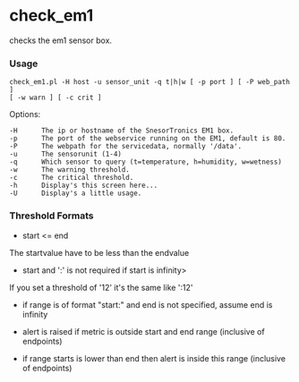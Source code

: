 check_em1
=========

checks the em1 sensor box.

### Usage

    check_em1.pl -H host -u sensor_unit -q t|h|w [ -p port ] [ -P web_path ]
    [ -w warn ] [ -c crit ]

Options:

    -H      The ip or hostname of the SnesorTronics EM1 box.
    -p      The port of the webservice running on the EM1, default is 80.
    -P      The webpath for the servicedata, normally '/data'.
    -u      The sensorunit (1-4)
    -q      Which sensor to query (t=temperature, h=humidity, w=wetness)
    -w      The warning threshold.
    -c      The critical threshold.
    -h      Display's this screen here...
    -U      Display's a little usage.

### Threshold Formats

* start <= end

The startvalue have to be less than the endvalue

* start and ':' is not required if start is infinity>

If you set a threshold of '12' it's the same like ':12'

* if range is of format "start:" and end is not specified, assume end is infinity

* alert is raised if metric is outside start and end range (inclusive of endpoints)

* if range starts is lower than end then alert is inside this range (inclusive of endpoints)
